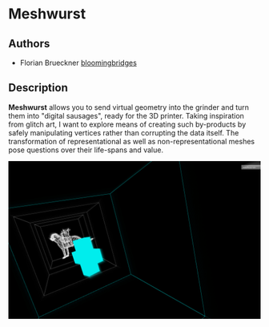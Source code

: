 # Meshwurst

## Authors
- Florian Brueckner [bloomingbridges](http://github.com/bloomingbridges)

## Description

__Meshwurst__ allows you to send virtual geometry into the grinder and turn them into "digital sausages", ready for the 3D printer. Taking inspiration from glitch art, I want to explore means of creating such by-products by safely manipulating vertices rather than corrupting the data itself. The transformation of representational as well as non-representational meshes pose   questions over their life-spans and value.

![Example Image](project_images/cover.jpg?raw=true "Example Image")
